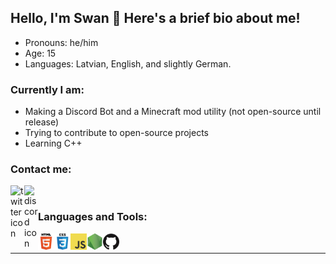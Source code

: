 ## Hello, I'm Swan 👋 Here's a brief bio about me!

 - Pronouns: he/him
 - Age: 15
 - Languages: Latvian, English, and slightly German.

### Currently I am:
 - Making a Discord Bot and a Minecraft mod utility (not open-source until release)
 - Trying to contribute to open-source projects
 - Learning C++

### Contact me:

[<img align="left" alt="twitter icon" width="22px" src="https://cdn.jsdelivr.net/npm/simple-icons@v3/icons/twitter.svg" />](https://twitter.com/bitchimswan)
[<img align="left" alt="discord icon" width="22px" src="https://cdn.jsdelivr.net/npm/simple-icons@v3/icons/discord.svg" />](https://discord.com/users/197664739763945472)
<br>

### Languages and Tools:

<img align="left" alt="HTML5" width="26px" src="https://raw.githubusercontent.com/github/explore/80688e429a7d4ef2fca1e82350fe8e3517d3494d/topics/html/html.png" />
<img align="left" alt="CSS3" width="26px" src="https://raw.githubusercontent.com/github/explore/80688e429a7d4ef2fca1e82350fe8e3517d3494d/topics/css/css.png" />
<img align="left" alt="JavaScript" width="26px" src="https://raw.githubusercontent.com/github/explore/80688e429a7d4ef2fca1e82350fe8e3517d3494d/topics/javascript/javascript.png" />
<img align="left" alt="Node.js" width="26px" src="https://raw.githubusercontent.com/github/explore/80688e429a7d4ef2fca1e82350fe8e3517d3494d/topics/nodejs/nodejs.png" />
<img align="left" alt="GitHub" width="26px" src="https://raw.githubusercontent.com/github/explore/78df643247d429f6cc873026c0622819ad797942/topics/github/github.png" />
<br>

---
